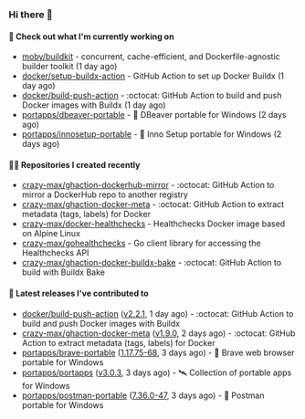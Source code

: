 ### Hi there 👋

#### 👷 Check out what I'm currently working on

- [moby/buildkit](https://github.com/moby/buildkit) - concurrent, cache-efficient, and Dockerfile-agnostic builder toolkit (1 day ago)
- [docker/setup-buildx-action](https://github.com/docker/setup-buildx-action) - GitHub Action to set up Docker Buildx (1 day ago)
- [docker/build-push-action](https://github.com/docker/build-push-action) - :octocat: GitHub Action to build and push Docker images with Buildx (1 day ago)
- [portapps/dbeaver-portable](https://github.com/portapps/dbeaver-portable) - 🚀 DBeaver portable for Windows (2 days ago)
- [portapps/innosetup-portable](https://github.com/portapps/innosetup-portable) - 🚀 Inno Setup portable for Windows  (2 days ago)

#### 👨‍💻 Repositories I created recently

- [crazy-max/ghaction-dockerhub-mirror](https://github.com/crazy-max/ghaction-dockerhub-mirror) - :octocat: GitHub Action to mirror a DockerHub repo to another registry
- [crazy-max/ghaction-docker-meta](https://github.com/crazy-max/ghaction-docker-meta) - :octocat: GitHub Action to extract metadata (tags, labels) for Docker
- [crazy-max/docker-healthchecks](https://github.com/crazy-max/docker-healthchecks) - Healthchecks Docker image based on Alpine Linux
- [crazy-max/gohealthchecks](https://github.com/crazy-max/gohealthchecks) - Go client library for accessing the Healthchecks API
- [crazy-max/ghaction-docker-buildx-bake](https://github.com/crazy-max/ghaction-docker-buildx-bake) - :octocat: GitHub Action to build with Buildx Bake

#### 🚀 Latest releases I've contributed to

- [docker/build-push-action](https://github.com/docker/build-push-action) ([v2.2.1](https://github.com/docker/build-push-action/releases/tag/v2.2.1), 1 day ago) - :octocat: GitHub Action to build and push Docker images with Buildx
- [crazy-max/ghaction-docker-meta](https://github.com/crazy-max/ghaction-docker-meta) ([v1.9.0](https://github.com/crazy-max/ghaction-docker-meta/releases/tag/v1.9.0), 2 days ago) - :octocat: GitHub Action to extract metadata (tags, labels) for Docker
- [portapps/brave-portable](https://github.com/portapps/brave-portable) ([1.17.75-68](https://github.com/portapps/brave-portable/releases/tag/1.17.75-68), 3 days ago) - 🚀 Brave web browser portable for Windows
- [portapps/portapps](https://github.com/portapps/portapps) ([v3.0.3](https://github.com/portapps/portapps/releases/tag/v3.0.3), 3 days ago) - 🛰 Collection of portable apps for Windows
- [portapps/postman-portable](https://github.com/portapps/postman-portable) ([7.36.0-47](https://github.com/portapps/postman-portable/releases/tag/7.36.0-47), 3 days ago) - 🚀 Postman portable for Windows
